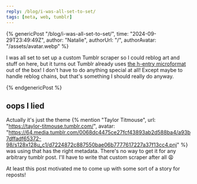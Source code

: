 ```yaml
---
reply: /blog/i-was-all-set-to-set/
tags: [meta, web, tumblr]
---
```


{% genericPost "/blog/i-was-all-set-to-set/",
    time: "2024-09-29T23:49:49Z",
    author: "Natalie",
    authorUrl: "/",
    authorAvatar: "/assets/avatar.webp" %}
  <p>
    I was all set to set up a custom Tumblr scraper so I could reblog art and
    stuff on here, but it turns out Tumblr already uses
    <a href="http://localhost:8080/blog/reblogging-posts-with-h-entry"
      >the h-entry microformat</a
    >
    out of the box! I don't have to do anything special at all! Except maybe to
    handle reblog chains, but that's something I should really do anyway.
  </p>
{% endgenericPost %}

## oops I lied

Actually it's just the theme {% mention "Taylor Titmouse", url: "https://taylor-titmouse.tumblr.com/", avatar: "https://64.media.tumblr.com/0068dc4475ce27fcf43893ab2d588ba4/a93b7dffadf65372-98/s128x128u_c1/d7224872c887550bae06b7777617227a37f13cc4.pnj" %} was using that has the right metadata. There's no way to get it for any arbitrary tumblr post. I'll have to write that custom scraper after all 😩

At least this post motivated me to come up with some sort of a story for reposts!
